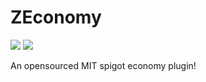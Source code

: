 # ZEconomy
![](https://img.shields.io/jenkins/build?jobUrl=https%3A%2F%2Fci.azortis.com%2Fjob%2FZEconomy%2F) ![](https://img.shields.io/github/license/AzortisCode/ZEconomy)

An opensourced MIT spigot economy plugin!
